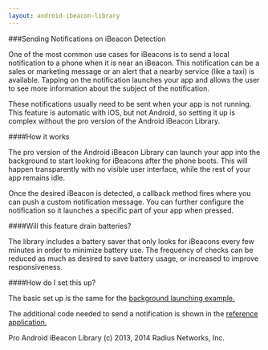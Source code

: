 ```yaml
---
layout: android-ibeacon-library
---
```


###Sending Notifications on iBeacon Detection

One of the most common use cases for iBeacons is to send a local notification to a phone when it is near an iBeacon.  This notification can be a sales or marketing message or an alert that a nearby service (like a taxi) is available.  Tapping on the notification launches your app and allows the user to see more information about the subject of the notification.

These notifications usually need to be sent when your app is not running.  This feature is automatic with iOS, but not Android, so setting it up is complex without the pro version of the Android iBeacon Library.

####How it works

The pro version of the Android iBeacon Library can launch your app into the background to start looking for iBeacons after the phone boots.  This will happen transparently with no visible user interface, while the rest of your app remains idle.

Once the desired iBeacon is detected, a callback method fires where you can push a custom notification message.  You can further configure the notification so it launches a specific part of your app when pressed.

####Will this feature drain batteries?

The library includes a battery saver that only looks for iBeacons every few minutes in order to minimize battery use.  The frequency of checks can be reduced as much as desired to save battery usage, or increased to improve responsiveness.

####How do I set this up?

The basic set up is the same for the [background launching example.](/ibeacon/android/samples.html)

The additional code needed to send a notification is shown in the [reference application.](https://github.com/RadiusNetworks/android-proximity-reference)

Pro Android iBeacon Library (c) 2013, 2014 Radius Networks, Inc.
